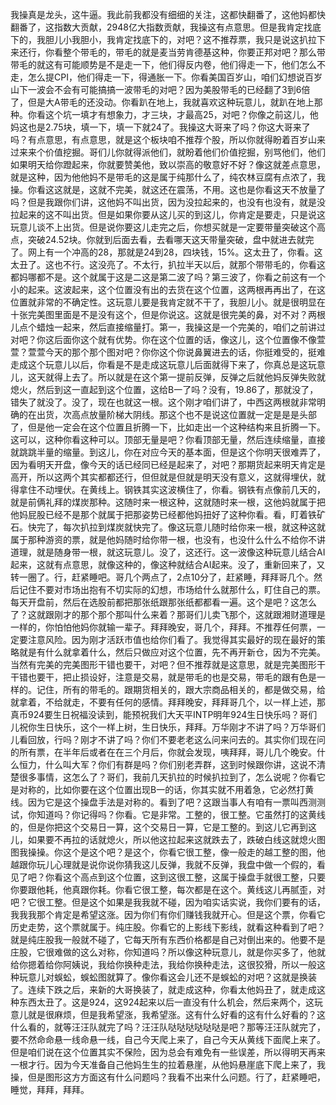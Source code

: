 我操真是龙头，这牛逼。我此前我都没有细细的关注，这都快翻番了，这他妈都快翻番了，这指数大贡献，2948亿大指数贡献，我操这有点意思。但是我肯定找底下的，我胆儿小我胆小，我肯定找底下的，对吧？这不推荐票，我只是说这扒拉下来还行，你看整个带毛的，带毛的就是麦当劳肯德基这种，你要正邦对吧？那么带带毛的就这有可能顺势是不是走一下，他们得反内卷，他们得走一下，他们怎么不走，怎么提CPI，他们得走一下，得通胀一下。你看美国百岁山，咱们幻想说百岁山下一波会不会有可能搞搞一波带毛的对吧？因为美股带毛的已经翻了3到6倍了，但是大A带毛的还没动。你看趴在地上，我就喜欢这种玩意儿，就趴在地上那种。你看这个坑一填才有想象力，才三块，才最高25，对吧？你像之前这儿，他妈这也是2.75块，填一下，填一下就24了。我操这大哥来了吗？你这大哥来了吗？有点意思，有点意思，就是这个板块咱不推荐个股，所以你就得盼着百岁山来过来来个价值挖掘。哥们儿你就得派他们，就盼着他们价值挖掘，别骂他们，他们如果明天给你蹬起来，你就要赞美他，致以崇高的敬意好不好？像这就差点意思，就是这种，因为他他妈不是带毛的这是属于纯那什么了，纯农林豆腐有点浓了，我操。你看这这就是，这就不完美，就这还在震荡，不用。这也是你看这天不放量了吗？但是我跟你们讲，这他妈不叫出货，因为没拉起来的，也没有也没有，就是没拉起来的这不叫出货。但是如果你要从这儿买的到这儿，你肯定是要走，只是说这玩意儿谈不上出货。但是说你要这儿走完之后，你想买就是一定要带量突破这个高点，突破24.52块。你就到后面去看，去看哪天这天带量突破，盘中就进去就完了。网上有一个冲高的28，那就是24到28，四块钱，15%。这太丑了，你看。这太丑了。这也不行。这没亮了。不太行，扒拉半天以后，就那个带带毛的，你看这都妈哪都不是。这个就属于这是二这是第二波了吗？第三波了，你看之前这有一个小的起来。这波起来，这个位置没有出的去货在这个位置，这两根再再出了，在这位置就非常的不确定性。这玩意儿要是我肯定就不干了，我胆儿小。就是很明显在十张完美图里面是不是没有这个，但是你说这。这就是很完美的鼻，对不对？两根儿点个蜡烛一起来，然后直接缩量打。第一，我操这是一个完美的，咱们之前讲过对吧？你这后面你这个就有优势。你在这个位置的话，像这儿，这个位置像不像萱萱？萱萱今天的那个那个图对吧？你你这个你说鼻翼进去的话，你挺难受的，挺难走成这个玩意儿以后，你看是不是走成这玩意儿后面就得下来了，你真总是这玩意儿，这天就得上去了。所以就是在这个第一提前反弹，反弹之后就他妈反弹失败就熄火，然后到这一直起到这个位置，这给B一了吗？没有，19.86了，那就没了，错失了就没了。没了，现在也就这一根。这个刚才咱们讲了，中西这两根就非常明确的在出货，次高点放量阶梯大阴线。那这个也不是说这位置就一定是是是头部了，但是他一定会在这个位置且折腾一下，比如走出一个这种结构来且折腾一下。这可以，这种你看这种可以。顶部无量是吧？你看顶部无量，然后连续缩量，直接就跳跳半量的缩量。到这儿，你在对应今天的基本面，但是这个你明天很难弄了，因为看明天开盘，像今天的话已经同已经是起来了，对吧？那期货起来明天肯定是高开，所以这两个其实都都还行，但但就是但就是明天没有意义，这就得埋伏，就得拿住不动埋伏。在黄线上。钢铁其实这波横住了，你看。钢铁有点像前几天的，就是前俩礼拜的煤炭那种。这随时来一根这种，这就随时来一根，这他妈就属于把他妈屁股已经不是那个就属于把那姿势已经都他妈扭好了这种你看。看，盯着铁矿石。快完了，每次扒拉到煤炭就快完了。像这玩意儿随时给你来一根，就这种这就属于那种游资的票，就是他妈随时给你带一根，也没有，也没什么什么不给你不讲道理，就是随身带一根，就这玩意儿。没了，这还行。这一波像这种玩意儿结合AI起来，这就有点意思，就像这种的，像这种就结合AI起来。没了，重新回来了，又转一圈了。行，赶紧睡吧。哥几个两点了，2点10分了，赶紧睡，拜拜哥几个。然后记住不要对市场出抱有不切实际的幻想，市场给什么就那什么，盯住自己的票。每天开盘前，然后在选股前都把那张纸跟那张纸都都看一遍。这个是吧？这怎么了？这就跟刚才的那个那个那叫什么来着？那哥们儿卖飞那个，这就跟湘财道理是一样的，你怕怕他妈你就输一辈子。拜拜晚安，哥几个，拜拜。不推荐任何票，一定要注意风险。因为刚才活跃市值也给你们看了。我觉得其实最好的现在最好的策略就是有什么就拿着什么，然后只做应对这个位置，先不再开新仓，因为不完美。当然有完美的完美图形干错也要干，对吧？但不推荐就是这意思，就是完美图形干干错也要干，把止损设好，注意是交易，就是带毛的也是交易，带毛的跟有色是一样的。记住，所有的带毛的。跟期货相关的，跟大宗商品相关的，都是做交易，给就拿着，不给就走，不要有任何的感情。拜拜晚安，拜拜哥几个，以一样上述，那真币924要生日祝福没读到，能预祝我们大天平INTP明年924生日快乐吗？哥们儿祝你生日快乐，这个一样上树，生日快乐，拜拜。万华刚才不讲了吗？万华哥们儿看回放，行吗？刚才不讲了吗？你们不要老老这么问来问去的。其实你们现在问的所有票，在半年后或者在在三个月后，你就会发现，咦拜拜，哥儿几个晚安。什么恒力，什么叫大军？你们有群是吗？你们别老弄群，这到时候跟你讲，这说不清楚很多事情，这怎么了？哥们，我前几天扒拉的时候扒拉到了，怎么说呢？你看它是对称的，比如你要在这个位置出现B一的话，你其实就不用着急，它必然打黄线。因为它是这个操盘手法是对称的。看到了吧？这跟当事人有咱有一票叫西测测试，你知道吗？你记得吗？你看。它是非常。工整的，很工整。它虽然打的这黄线的，但是你把这个交易日一算，这个交易日一算，它是工整的。到这儿它再到这儿，如果要不再拉的话就熄火，所以他这拉起来这就跌去了，跌破白线这就熄火图图我操操。你这个是这个吧？是这个，你看它很工整，像一般走的越工整的图，他越跟你玩儿心理就是说你说你猜我这儿反弹，我就不反弹，我盘中做一个假的，看见了吧？你看这个高点到这个位置，这到这很工整，这属于操盘手就很工整，只要你要跟他耗，他真跟你耗。你看它很工整，每次都是在这个。黄线这儿再腻歪，对吧？它很工整。但是这个如果是我我就不碰，因为咱实话实说，我你们要有的话，我我我那个肯定是希望这涨。因为你们有你们赚钱我就开心。但是这个票，你看它历史走势，这个票就属于。纯庄股。你看它的上影线下影线，就看这种看到了吧？就是纯庄股我一般就不碰了，它每天所有东西价格都是自己对倒出来的。他要不是庄股，它很难做的这么对称，你知道吗？所以像这种玩意儿，就是你买多了，他就给你摁着给你阿姨说，我给你换种走法，我给你换种走法，这很狡猾，所以一般这种玩意儿对蜈蚣，蜈蚣图就算了。像你看这会儿还不是蜈蚣的对吧？这就是换装了。连续下跌之后，来新的大哥换装了，就走成这种，你看太他妈丑了，就走成这种东西太丑了。这是924，这924起来以后一直没有什么机会，然后来两个，这玩意儿就是很麻烦，但是我希望涨，我希望涨。这有什么好看的这有什么好看的？这什么看的，就等汪汪队就完了吗？汪汪队哒哒哒哒哒哒是吧？那等汪汪队就完了，要不然命命悬一线命悬一线，自己今天爬上来了，自己今天从黄线下面爬上来了。但是咱们说在这个位置其实不保险，因为总会有难免有一些误差，所以得明天再来一根才行。因为今天准备自己他妈生生的拉着悬崖，从他妈悬崖底下爬上来了，我操，但是图形这方方面这有什么问题吗？我看不出来什么问题。行了，赶紧睡吧，睡觉，拜拜，拜拜。